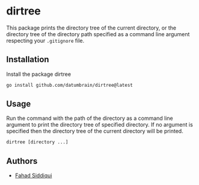 # dirtree

This package prints the directory tree of the current directory, or the directory tree of the directory path specified as a command line argument respecting your `.gitignore` file.

## Installation

Install the package dirtree

```bash
go install github.com/datumbrain/dirtree@latest
```

## Usage

Run the command with the path of the directory as a command line argument to print the directory tree of specified directory. If no argument is specified then the directory tree of the current directory will be printed.

```bash
dirtree [directory ...]
```

## Authors

- [Fahad Siddiqui](https://github.com/fahadsiddiqui)
